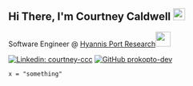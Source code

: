 ## Hi There, I'm Courtney Caldwell <img src="https://media.giphy.com/media/Opa6OcDh8Pt4c/giphy.gif" width="24">

Software Engineer @ <a href="https://hyannisportresearch.com/">Hyannis Port Research</a><img src="https://media.giphy.com/media/EqIJGfyNyhTZpEPlxx/giphy.gif" width="30">

[![Linkedin: courtney-ccc](https://img.shields.io/badge/-courtney--ccc-blue?style=flat-square&logo=Linkedin&logoColor=white&link=https://www.linkedin.com/in/courtney-ccc/)](https://www.linkedin.com/in/courtney-ccc/)
[![GitHub prokopto-dev](https://img.shields.io/github/followers/prokopto-dev?label=follow&style=social)](https://github.com/prokopto-dev)


```python3
x = "something"
```